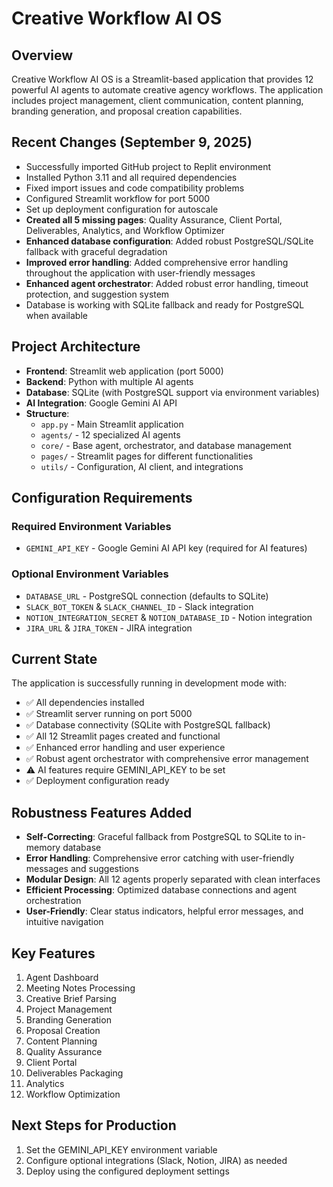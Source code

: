 # Creative Workflow AI OS

## Overview
Creative Workflow AI OS is a Streamlit-based application that provides 12 powerful AI agents to automate creative agency workflows. The application includes project management, client communication, content planning, branding generation, and proposal creation capabilities.

## Recent Changes (September 9, 2025)
- Successfully imported GitHub project to Replit environment
- Installed Python 3.11 and all required dependencies
- Fixed import issues and code compatibility problems
- Configured Streamlit workflow for port 5000
- Set up deployment configuration for autoscale
- **Created all 5 missing pages**: Quality Assurance, Client Portal, Deliverables, Analytics, and Workflow Optimizer
- **Enhanced database configuration**: Added robust PostgreSQL/SQLite fallback with graceful degradation
- **Improved error handling**: Added comprehensive error handling throughout the application with user-friendly messages
- **Enhanced agent orchestrator**: Added robust error handling, timeout protection, and suggestion system
- Database is working with SQLite fallback and ready for PostgreSQL when available

## Project Architecture
- **Frontend**: Streamlit web application (port 5000)
- **Backend**: Python with multiple AI agents
- **Database**: SQLite (with PostgreSQL support via environment variables)
- **AI Integration**: Google Gemini AI API
- **Structure**:
  - `app.py` - Main Streamlit application
  - `agents/` - 12 specialized AI agents
  - `core/` - Base agent, orchestrator, and database management
  - `pages/` - Streamlit pages for different functionalities
  - `utils/` - Configuration, AI client, and integrations

## Configuration Requirements
### Required Environment Variables
- `GEMINI_API_KEY` - Google Gemini AI API key (required for AI features)

### Optional Environment Variables
- `DATABASE_URL` - PostgreSQL connection (defaults to SQLite)
- `SLACK_BOT_TOKEN` & `SLACK_CHANNEL_ID` - Slack integration
- `NOTION_INTEGRATION_SECRET` & `NOTION_DATABASE_ID` - Notion integration
- `JIRA_URL` & `JIRA_TOKEN` - JIRA integration

## Current State
The application is successfully running in development mode with:
- ✅ All dependencies installed
- ✅ Streamlit server running on port 5000
- ✅ Database connectivity (SQLite with PostgreSQL fallback)
- ✅ All 12 Streamlit pages created and functional
- ✅ Enhanced error handling and user experience
- ✅ Robust agent orchestrator with comprehensive error management
- ⚠️ AI features require GEMINI_API_KEY to be set
- ✅ Deployment configuration ready

## Robustness Features Added
- **Self-Correcting**: Graceful fallback from PostgreSQL to SQLite to in-memory database
- **Error Handling**: Comprehensive error catching with user-friendly messages and suggestions
- **Modular Design**: All 12 agents properly separated with clean interfaces
- **Efficient Processing**: Optimized database connections and agent orchestration
- **User-Friendly**: Clear status indicators, helpful error messages, and intuitive navigation

## Key Features
1. Agent Dashboard
2. Meeting Notes Processing
3. Creative Brief Parsing
4. Project Management
5. Branding Generation
6. Proposal Creation
7. Content Planning
8. Quality Assurance
9. Client Portal
10. Deliverables Packaging
11. Analytics
12. Workflow Optimization

## Next Steps for Production
1. Set the GEMINI_API_KEY environment variable
2. Configure optional integrations (Slack, Notion, JIRA) as needed
3. Deploy using the configured deployment settings